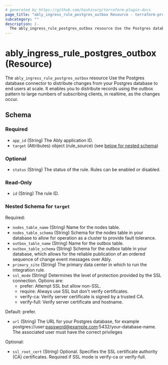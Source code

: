 ```yaml
---
# generated by https://github.com/hashicorp/terraform-plugin-docs
page_title: "ably_ingress_rule_postgres_outbox Resource - terraform-provider-ably"
subcategory: ""
description: |-
  The ably_ingress_rule_postgres_outbox resource Use the Postgres database connector to distribute changes from your Postgres database to end users at scale. It enables you to distribute records using the outbox pattern to large numbers of subscribing clients, in realtime, as the changes occur.
---
```


# ably_ingress_rule_postgres_outbox (Resource)

The `ably_ingress_rule_postgres_outbox` resource Use the Postgres database connector to distribute changes from your Postgres database to end users at scale. It enables you to distribute records using the outbox pattern to large numbers of subscribing clients, in realtime, as the changes occur.



<!-- schema generated by tfplugindocs -->
## Schema

### Required

- `app_id` (String) The Ably application ID.
- `target` (Attributes) object (rule_source) (see [below for nested schema](#nestedatt--target))

### Optional

- `status` (String) The status of the rule. Rules can be enabled or disabled.

### Read-Only

- `id` (String) The rule ID.

<a id="nestedatt--target"></a>
### Nested Schema for `target`

Required:

- `nodes_table_name` (String) Name for the nodes table.
- `nodes_table_schema` (String) Schema for the nodes table in your database to allow for operation as a cluster to provide fault tolerance.
- `outbox_table_name` (String) Name for the outbox table.
- `outbox_table_schema` (String) Schema for the outbox table in your database, which allows for the reliable publication of an ordered sequence of change event messages over Ably.
- `primary_site` (String) The primary data center in which to run the integration rule.
- `ssl_mode` (String) Determines the level of protection provided by the SSL connection. Options are:
  - prefer: Attempt SSL but allow non-SSL.
  - require: Always use SSL but don't verify certificates.
  - verify-ca: Verify server certificate is signed by a trusted CA.
  - verify-full: Verify server certificate and hostname.

Default: prefer.
- `url` (String) The URL for your Postgres database, for example postgres://user:password@example.com:5432/your-database-name. The associated user must have the correct privileges

Optional:

- `ssl_root_cert` (String) Optional. Specifies the SSL certificate authority (CA) certificates. Required if SSL mode is verify-ca or verify-full.


